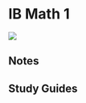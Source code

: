 <script id="WolframAlphaScript" src="//www.wolframalpha.com/input/embed/?type=small" type="text/javascript"></script>
# IB Math 1
<img src="http://api.wolframalpha.com/v2/query?appid=244T5E-WP5XR9GQTU&input=france&format=image">
</img>

## Notes

## Study Guides
<!--stackedit_data:
eyJoaXN0b3J5IjpbLTEwNzk0NTM3NjksLTExODQ0ODMwMjQsOT
E3NTM4NzIwLDEyNjc2NjQyMjhdfQ==
-->